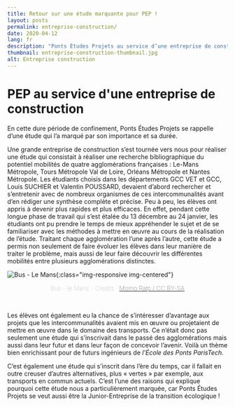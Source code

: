 ```yaml
---
title: Retour sur une étude marquante pour PEP !
layout: posts
permalink: entreprise-construction/
date: 2020-04-12
lang: fr
description: "Ponts Études Projets au service d’une entreprise de construction afin de mener à bien une étude bibliographique du potentiel mobilité !"
thumbnail: entreprise-construction-thumbnail.jpg
alt: Entreprise construction
---
```


# PEP au service d'une entreprise de construction

En cette dure période de confinement, Ponts Études Projets se rappelle d’une étude qui l’a marqué par son importance et sa durée.

Une grande entreprise de construction s’est tournée vers nous pour réaliser une étude qui consistait à réaliser une recherche bibliographique du potentiel mobilités de quatre agglomérations françaises : Le-Mans Métropole, Tours Métropole Val de Loire, Orléans Métropole et Nantes Métropole. Les étudiants choisis dans les départements GCC VET et GCC, Louis SUCHIER et Valentin POUSSARD, devaient d’abord rechercher et s’entretenir avec de nombreux organismes de ces intercommunalités avant d’en rédiger une synthèse complète et précise. Peu à peu, les élèves ont appris à devenir plus rapides et plus efficaces. En effet, pendant cette longue phase de travail qui s’est étalée du 13 décembre au 24 janvier, les étudiants ont pu prendre le temps de mieux appréhender le sujet et de se familiariser avec les méthodes à mettre en œuvre au cours de la réalisation de l’étude. Traitant chaque agglomération l’une après l’autre, cette étude a permis non seulement de faire évoluer les élèves dans leur manière de traiter le problème, mais aussi de leur faire découvrir les différentes mobilités entre plusieurs agglomérations distinctes.

![Bus - Le Mans](/img/posts/bus.jpg){:class="img-responsive img-centered"}
<div>
    <p style="text-align: center; font-weight: 100; color: rgba(150, 150, 150, 1)">
        Bus - le Mans  
        <span class="credits">
        - Credits : 
        <a title="Momo Ratp / CC BY-SA (https://creativecommons.org/licenses/by-sa/4.0)" 
        href="https://commons.wikimedia.org/wiki/File:Irisbus_Agora_L_GNV_SETRAM.jpg">
        Momo Ratp / CC BY-SA
        </a>
        </span>
    </p>
</div>
<br>

Les élèves ont également eu la chance de s’intéresser d’avantage aux projets que les intercommunalités avaient mis en œuvre ou projetaient de mettre en œuvre dans le domaine des transports. Ce n’était donc pas seulement une étude qui s’inscrivait dans le passé des agglomérations mais aussi dans leur futur et dans leur façon de concevoir l’avenir. Voilà un thème bien enrichissant pour de futurs ingénieurs de <i>l’École des Ponts ParisTech.</i>

C’est également une étude qui s’inscrit dans l’ère du temps, car il fallait en outre creuser d’autres alternatives, plus « vertes » par exemple, aux transports en commun actuels. C’est l’une des raisons qui explique pourquoi cette étude nous a particulièrement marquée, car Ponts Études Projets se veut aussi être la Junior-Entreprise de la transition écologique !
